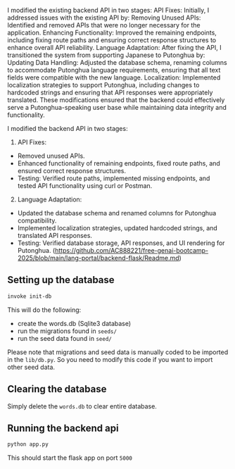I modified the existing backend API in two stages:
API Fixes: Initially, I addressed issues with the existing API by:
Removing Unused APIs: Identified and removed APIs that were no longer necessary for the application.
Enhancing Functionality: Improved the remaining endpoints, including fixing route paths and ensuring correct response structures to enhance overall API reliability.
Language Adaptation: After fixing the API, I transitioned the system from supporting Japanese to Putonghua by:
Updating Data Handling: Adjusted the database schema, renaming columns to accommodate Putonghua language requirements, ensuring that all text fields were compatible with the new language.
Localization: Implemented localization strategies to support Putonghua, including changes to hardcoded strings and ensuring that API responses were appropriately translated.
These modifications ensured that the backend could effectively serve a Putonghua-speaking user base while maintaining data integrity and functionality.

I modified the backend API in two stages:

1. API Fixes:
- Removed unused APIs.
- Enhanced functionality of remaining endpoints, fixed route paths, and ensured correct response structures.
- Testing: Verified route paths, implemented missing endpoints, and tested API functionality using curl or Postman.

2. Language Adaptation:
- Updated the database schema and renamed columns for Putonghua compatibility.
- Implemented localization strategies, updated hardcoded strings, and translated API responses.
- Testing: Verified database storage, API responses, and UI rendering for Putonghua.
(https://github.com/AC888221/free-genai-bootcamp-2025/blob/main/lang-portal/backend-flask/Readme.md)


## Setting up the database

```sh
invoke init-db
```

This will do the following:
- create the words.db (Sqlite3 database)
- run the migrations found in `seeds/`
- run the seed data found in `seed/`

Please note that migrations and seed data is manually coded to be imported in the `lib/db.py`. So you need to modify this code if you want to import other seed data.

## Clearing the database

Simply delete the `words.db` to clear entire database.

## Running the backend api

```sh
python app.py 
```

This should start the flask app on port `5000`
